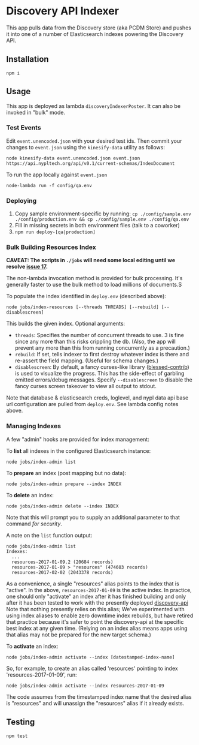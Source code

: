 # Discovery API Indexer

This app pulls data from the Discovery store (aka PCDM Store) and pushes it into one of a number of Elasticsearch indexes powering the Discovery API.

## Installation

```
npm i
```

## Usage

This app is deployed as lambda `discoveryIndexerPoster`. It can also be invoked in "bulk" mode.

### Test Events

Edit `event.unencoded.json` with your desired test ids. Then commit your changes to `event.json` using the `kinesify-data` utility as follows:

```
node kinesify-data event.unencoded.json event.json https://api.nypltech.org/api/v0.1/current-schemas/IndexDocument
```

To run the app locally against `event.json`

```
node-lambda run -f config/qa.env
```

### Deploying

1. Copy sample environment-specific by running:  `cp ./config/sample.env ./config/production.env && cp ./config/sample.env ./config/qa.env`
1. Fill in missing secrets in both environment files (talk to a coworker)
1. `npm run deploy-[qa|production]`

### Bulk Building Resources Index

**CAVEAT: The scripts in `./jobs` will need some local editing until we resolve
[issue 17](https://github.com/NYPL-discovery/discovery-api-indexer/issues/17).**

The non-lambda invocation method is provided for bulk processing. It's generally faster to use the bulk method to load millions of documents.S

To populate the index identified in `deploy.env` (described above):

`node jobs/index-resources [--threads THREADS] [--rebuild] [--disablescreen]`

This builds the given index. Optional arguments:
* `threads`: Specifies the number of concurrent threads to use. 3 is fine since any more than this risks crippling the db. (Also, the app will prevent any more than this from running concurrently as a precaution.)
* `rebuild`: If set, tells indexer to first destroy whatever index is there and re-assert the field mapping. (Useful for schema changes.)
* `disablescreen`: By default, a fancy curses-like library ([blessed-contrib](https://github.com/yaronn/blessed-contrib)) is used to visualize the progress. This has the side-effect of garbling emitted errors/debug messages. Specify `--disablescreen` to disable the fancy curses screen takeover to view all output to stdout.

Note that database & elasticsearch creds, loglevel, and nypl data api base url configuration are pulled from `deploy.env`. See lambda config notes above.

### Managing Indexes

A few "admin" hooks are provided for index management:

To **list** all indexes in the configured Elasticsearch instance:

`node jobs/index-admin list`

To **prepare** an index (post mapping but no data):

`node jobs/index-admin prepare --index INDEX`

To **delete** an index:

`node jobs/index-admin delete --index INDEX`

Note that this will prompt you to supply an additional parameter to that command *for security*.

A note on the `list` function output:

```
node jobs/index-admin list
Indexes:
  ...
  resources-2017-01-09.2 (20684 records)
  resources-2017-01-09 > "resources" (474603 records)
  resources-2017-02-02 (2043378 records)
```

As a convenience, a single "resources" alias points to the index that is "active". In the above, `resources-2017-01-09` is the active index. In practice, one should only "activate" an index after it has finished building and only after it has been tested to work with the presently deployed [discovery-api](https://github.com/nypl-discovery/discovery-api) Note that nothing presently relies on this alias; We've experimented with using index aliases to enable zero downtime index rebuilds, but have retired that practice because it's safer to point the discovery-api at the specific best index at any given time. (Relying on an index alias means apps using that alias may not be prepared for the new target schema.)

To **activate** an index:

`node jobs/index-admin activate --index [datestamped-index-name]`

So, for example, to create an alias called 'resources' pointing to index 'resources-2017-01-09', run:

`node jobs/index-admin activate --index resources-2017-01-09`

The code assumes from the timestamped index name that the desired alias is "resources" and will unassign the "resources" alias if it already exists.

## Testing

```
npm test
```
